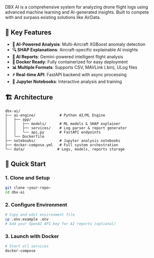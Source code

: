 DBX AI is a comprehensive system for analyzing drone flight logs using advanced machine learning and AI-generated insights. Built to compete with and surpass existing solutions like AirData.

## 🎯 Key Features

- **🤖 AI-Powered Analysis**: Multi-Aircraft XGBoost anomaly detection
- **🔍 SHAP Explanations**: Aircraft-specific explainable AI insights  
- **📝 AI Reports**: Gemini-powered intelligent flight analysis
- **🐳 Docker Ready**: Fully containerized for easy deployment
- **📊 Multiple Formats**: Supports CSV, MAVLink (.bin), ULog files
- **⚡ Real-time API**: FastAPI backend with async processing
- **🔬 Jupyter Notebooks**: Interactive analysis and training

## 🏗️ Architecture

```
dbx-ai/
├── ai-engine/           # Python AI/ML Engine
│   ├── app/
│   │   ├── models/      # ML models & SHAP explainer
│   │   ├── services/    # Log parser & report generator  
│   │   └── api.py       # FastAPI endpoints
│   └── Dockerfile
├── notebooks/           # Jupyter analysis notebooks
├── docker-compose.yml   # Full system orchestration
└── data/               # Logs, models, reports storage
```

## 🚀 Quick Start

### 1. Clone and Setup
```bash
git clone <your-repo>
cd dbx-ai
```

### 2. Configure Environment
```bash
# Copy and edit environment file
cp .env.example .env
# Add your OpenAI API key for AI reports (optional)
```

### 3. Launch with Docker
```bash
# Start all services
docker-compose
